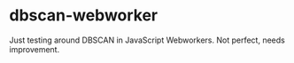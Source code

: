dbscan-webworker
================

Just testing around DBSCAN in JavaScript Webworkers. Not perfect, needs improvement.